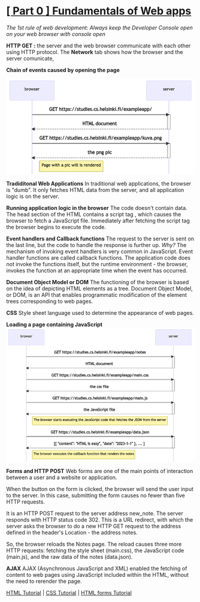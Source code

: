 
# [[ Part 0 ] Fundamentals of Web apps](https://fullstackopen.com/en/part0/fundamentals_of_web_apps)

*The 1st rule of web development: Always keep the Developer Console open on your web browser with console open*
  
**HTTP GET :** the server and the web browser communicate with each other using HTTP protocol. The **Network** tab shows how the browser and the server comunicate,
  
**Chain of events caused by opening the page**

![PageEventsDiagram](image.png)
  

**Tradiditonal Web Applications**
In traditional web applications, the browser is "dumb". It only fetches HTML data from the server, and all application logic is on the server.

**Running application logic in the browser**
The code doesn't contain data. The head section of the HTML contains a script tag , which causes the browser to fetch a JavaScript file. Immediately after fetching the script tag the browser begins to execute the code.

**Event handlers and Callback functions**
The request to the server is sent on the last line, but the code to handle the response is further up.
*Why?*
The mechanism of invoking event handlers is very common in JavaScript. Event handler functions are called callback functions. The application code does not invoke the functions itself, but the runtime environment - the browser, invokes the function at an appropriate time when the event has occurred.

**Document Object Model or DOM**
The functioning of the browser is based on the idea of depicting HTML elements as a tree.
Document Object Model, or DOM, is an API that enables programmatic modification of the element trees corresponding to web pages.

**CSS**
Style sheet language used to determine the appearance of web pages.

**Loading a page containing JavaScript**
![LoadingWithJavaScript](image-1.png)

**Forms and HTTP POST**
Web forms are one of the main points of interaction between a user and a website or application.

When the button on the form is clicked, the browser will send the user input to the server. In this case, submitting the form causes no fewer than five HTTP requests.

It is an HTTP POST request to the server address new_note. The server responds with HTTP status code 302. This is a URL redirect, with which the server asks the browser to do a new HTTP GET request to the address defined in the header's Location - the address notes.

So, the browser reloads the Notes page. The reload causes three more HTTP requests: fetching the style sheet (main.css), the JavaScript code (main.js), and the raw data of the notes (data.json).

**AJAX**
AJAX (Asynchronous JavaScript and XML) enabled the fetching of content to web pages using JavaScript included within the HTML, without the need to rerender the page.
  
[HTML Tutorial](https://developer.mozilla.org/en-US/docs/Learn/Getting_started_with_the_web/HTML_basics) | [CSS Tutorial](https://developer.mozilla.org/en-US/docs/Learn/Getting_started_with_the_web/CSS_basics) | [HTML forms Tutorial](https://developer.mozilla.org/en-US/docs/Learn/Forms/Your_first_form)
